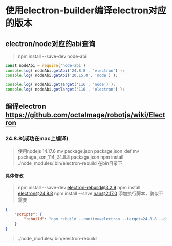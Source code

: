 # 使用electron-builder编译electron对应的版本

## electron/node对应的abi查询
> npm install --save-dev node-abi
```js
const nodeAbi = require('node-abi')
console.log( nodeAbi.getAbi('24.8.8', 'electron') );
console.log( nodeAbi.getAbi('20.15.0', 'node') );

console.log( nodeAbi.getTarget('116', 'node') );
console.log( nodeAbi.getTarget('116', 'electron') );
```

## 编译electron **https://github.com/octalmage/robotjs/wiki/Electron**
### 24.8.8(成功在mac上编译)
####
> 使用nodejs 14.17.6
> mv package.json package.json_def
> mv package.json_114_24.8.8 package.json
> npm install
> ./node_modules/.bin/electron-rebuild
> 在bin目录下


#### 具体修改
> npm install --save-dev electron-rebuild@3.2.9
> npm install electron@24.8.8
> npm install --save nan@2.17.0
> 添加执行脚本，貌似不需要
```json
{
    "scripts": {
        "rebuild": "npm rebuild --runtime=electron --target=24.8.8 --disturl=https://atom.io/download/atom-shell --abi=114"
    }
}
```
> ./node_modules/.bin/electron-rebuild
